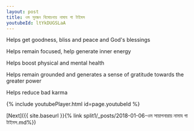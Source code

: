 ```yaml
---
layout: post
title: ওম সুবন্ধন বিমোচনায় নামায গা টাইমস
youtubeId: ltYkDUGSLaA
---
```

 
 
Helps get goodness, bliss and peace and God's blessings
 
Helps remain focused, help generate inner energy 
 
Helps boost physical and mental health 
 
Helps remain grounded and generates a sense of gratitude towards the greater power 
 
Helps reduce bad karma
 
 
 
 


{% include youtubePlayer.html id=page.youtubeId %}
 
[Next]({{ site.baseurl }}{% link  split1/_posts/2018-01-06-ওম সায়াগনারায় নামায গা টাইমস.md%})
 
